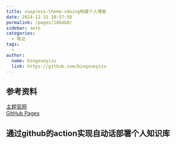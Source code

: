 ```yaml
---
title: vuepress-theme-vdoing构建个人博客
date: 2024-12-31 10:57:50
permalink: /pages/1064b0/
sidebar: auto
categories:
  - 笔记
tags:
  - 
author: 
  name: bingxueyizu
  link: https://github.com/bingxueyizu
---
```

## 参考资料
[主题官网](https://doc.xugaoyi.com/)  
[GitHub Pages](https://docs.github.com/zh/pages)
## 通过github的action实现自动话部署个人知识库